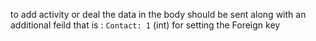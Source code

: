 to add activity or deal the data in the body should be sent along with an additional feild that is :
`Contact: 1` (int) for setting the Foreign key
